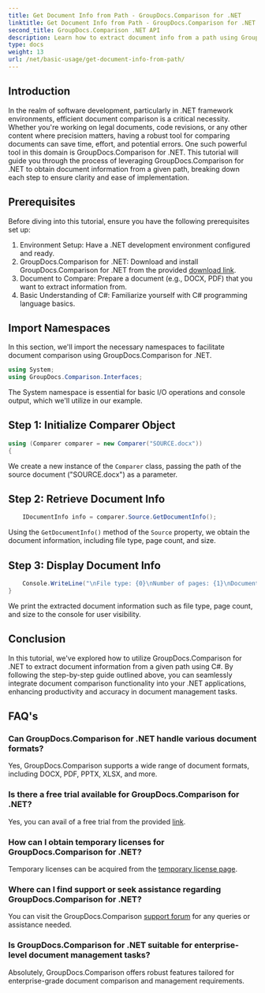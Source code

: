 ```yaml
---
title: Get Document Info from Path - GroupDocs.Comparison for .NET
linktitle: Get Document Info from Path - GroupDocs.Comparison for .NET
second_title: GroupDocs.Comparison .NET API
description: Learn how to extract document info from a path using GroupDocs.Comparison for .NET. Easy steps for efficient document management in C#.
type: docs
weight: 13
url: /net/basic-usage/get-document-info-from-path/
---
```

## Introduction
In the realm of software development, particularly in .NET framework environments, efficient document comparison is a critical necessity. Whether you're working on legal documents, code revisions, or any other content where precision matters, having a robust tool for comparing documents can save time, effort, and potential errors. One such powerful tool in this domain is GroupDocs.Comparison for .NET. This tutorial will guide you through the process of leveraging GroupDocs.Comparison for .NET to obtain document information from a given path, breaking down each step to ensure clarity and ease of implementation.
## Prerequisites
Before diving into this tutorial, ensure you have the following prerequisites set up:
1. Environment Setup: Have a .NET development environment configured and ready.
2. GroupDocs.Comparison for .NET: Download and install GroupDocs.Comparison for .NET from the provided [download link](https://releases.groupdocs.com/comparison/net/).
3. Document to Compare: Prepare a document (e.g., DOCX, PDF) that you want to extract information from.
4. Basic Understanding of C#: Familiarize yourself with C# programming language basics.

## Import Namespaces
In this section, we'll import the necessary namespaces to facilitate document comparison using GroupDocs.Comparison for .NET.
```csharp
using System;
using GroupDocs.Comparison.Interfaces;
```

The System namespace is essential for basic I/O operations and console output, which we'll utilize in our example.

## Step 1: Initialize Comparer Object
```csharp
using (Comparer comparer = new Comparer("SOURCE.docx"))
{
```
We create a new instance of the `Comparer` class, passing the path of the source document ("SOURCE.docx") as a parameter.
## Step 2: Retrieve Document Info
```csharp
    IDocumentInfo info = comparer.Source.GetDocumentInfo();
```
Using the `GetDocumentInfo()` method of the `Source` property, we obtain the document information, including file type, page count, and size.
## Step 3: Display Document Info
```csharp
    Console.WriteLine("\nFile type: {0}\nNumber of pages: {1}\nDocument size: {2} bytes", info.FileType, info.PageCount, info.Size);
}
```
We print the extracted document information such as file type, page count, and size to the console for user visibility.

## Conclusion
In this tutorial, we've explored how to utilize GroupDocs.Comparison for .NET to extract document information from a given path using C#. By following the step-by-step guide outlined above, you can seamlessly integrate document comparison functionality into your .NET applications, enhancing productivity and accuracy in document management tasks.
## FAQ's
### Can GroupDocs.Comparison for .NET handle various document formats?
Yes, GroupDocs.Comparison supports a wide range of document formats, including DOCX, PDF, PPTX, XLSX, and more.
### Is there a free trial available for GroupDocs.Comparison for .NET?
Yes, you can avail of a free trial from the provided [link](https://releases.groupdocs.com/).
### How can I obtain temporary licenses for GroupDocs.Comparison for .NET?
Temporary licenses can be acquired from the [temporary license page](https://purchase.groupdocs.com/temporary-license/).
### Where can I find support or seek assistance regarding GroupDocs.Comparison for .NET?
You can visit the GroupDocs.Comparison [support forum](https://forum.groupdocs.com/c/comparison/12) for any queries or assistance needed.
### Is GroupDocs.Comparison for .NET suitable for enterprise-level document management tasks?
Absolutely, GroupDocs.Comparison offers robust features tailored for enterprise-grade document comparison and management requirements.
